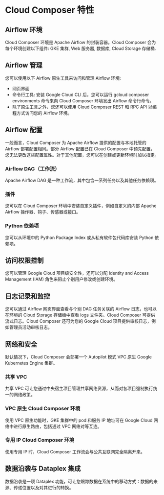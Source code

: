 # Cloud Composer 特性
## Airflow 环境
Cloud Composer 环境是 Apache Airflow 的封装容器。Cloud Composer 会为每个环境创建以下组件: GKE 集群, Web 服务器, 数据库, Cloud Storage 存储桶.

## Airflow 管理
您可以使用以下 Airflow 原生工具来访问和管理 Airflow 环境:
* 网页界面
* 命令行工具: 安装 Google Cloud CLI 后，您可以运行 gcloud composer environments 命令来向 Cloud Composer 环境发出 Airflow 命令行命令。
* 除了原生工具之外，您还可以使用 Cloud Composer REST 和 RPC API 以编程方式访问您的 Airflow 环境。

## Airflow 配置
一般而言，Cloud Composer 为 Apache Airflow 提供的配置与本地托管的 Airflow 部署配置相同。部分 Airflow 配置已在 Cloud Composer 中预先配置，您无法更改这些配置属性。对于其他配置，您可以在创建或更新环境时加以指定。
### Airflow DAG（工作流）
Apache Airflow DAG 是一种工作流，其中包含一系列任务以及其他任务依赖项。
### 插件
您可以在 Cloud Composer 环境中安装自定义插件，例如自定义的内部 Apache Airflow 操作器、钩子、传感器或接口。
### Python 依赖项
您可以从环境中的 Python Package Index 或从私有软件包代码库安装 Python 依赖项。

## 访问权限控制
您可以管理 Google Cloud 项目级安全性，还可以分配 Identity and Access Management (IAM) 角色来阻止个别用户修改或创建环境。

## 日志记录和监控
您可以通过 Airflow 网页界面查看与个别 DAG 任务关联的 Airflow 日志，也可以在环境的 Cloud Storage 存储桶中查看 logs 文件夹。Cloud Composer 可提供流式日志。Cloud Composer 还可为您的 Google Cloud 项目提供审核日志，例如管理员活动审核日志。

## 网络和安全
默认情况下，Cloud Composer 会部署一个 Autopilot 模式 VPC 原生 Google Kubernetes Engine 集群。
### 共享 VPC
共享 VPC 可让您通过中央宿主项目管理共享网络资源，从而对各项目强制执行统一的网络政策。
### VPC 原生 Cloud Composer 环境
使用 VPC 原生功能时，GKE 集群中的 pod 和服务 IP 地址可在 Google Cloud 网络中进行原生路由，包括通过 VPC 网络对等互连。
### 专用 IP Cloud Composer 环境
使用专用 IP 时，Cloud Composer 工作流会与公共互联网完全隔离开来。

## 数据沿袭与 Dataplex 集成
数据沿袭是一项 Dataplex 功能，可让您跟踪数据在系统中的移动方式：数据的来源、传递位置以及对其进行的转换。